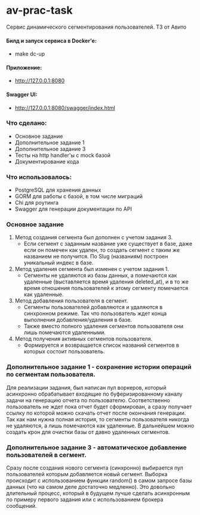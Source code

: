 # av-prac-task
Сервис динамического сегментирования пользователей. ТЗ от Авито


#### Билд и запуск сервиса в Docker'e:
- make dc-up 

#### Приложение:
- http://127.0.0.1:8080

#### Swagger UI:
- http://127.0.0.1:8080/swagger/index.html


### Что сделано:
- Основное задание
- Дополнительное задание 1
- Дополнительное задание 3
- Тесты на http handler'ы с mock базой
- Документирование кода


### Что использовалось:
- PostgreSQL для хранения данных
- GORM для работы с базой, в том числе миграций
- Chi для роутинга
- Swagger для генерации документации по API

### Основное задание
1. Метод создания сегмента был дополнен с учетом задания 3.
   - Если сегмент с заданным название уже существует в базе, даже если он помечен как удален, то создать сегмент с таким же названием не получится.
По Slug (названиям) построен уникальный индекс в базе.
2. Метод удаления сегмента был изменен с учетом задания 1. 
   - Сегменты не удаляются из базы данных, а помечаются как удаленные (выставляется время удаления deleted_at), и в то же время отношения пользователей к этому сегменту помечается как удаленные.
3. Метод добавления пользователя в сегмент.
   - Сегменты пользователей добавляются и удаляются в синхронном режиме. Так что пользователь ждет конца выполнения добавления/удаления в базе.
   - Также вместо полного удаления сегментов пользователя они лишь помечаются удаленными. 
4. Метод получения активных сегментов пользователя.
   - Формируется и возвращается список названий сегментов в которых состоит пользователь.

### Дополнительное задание 1 - сохранение истории операций по сегментам пользователя.
Для реализации задания, был написан пул воркеров, который асинхронно обрабатывает входящие по буферизированному каналу задачи на генерацию отчета по пользователю.
Соответственно пользователь не ждет пока отчет будет сформирован, а сразу получает ссылку по которой можно скачать отчет после окончания генерации.
Так как нам нужна полная история, то сегменты пользователя никогда не удаляются, а лишь помечаются как удаленные.
В дальнейшем можно создать крон для очистки базы от давно удаленных сегментов.

### Дополнительное задание 3 - автоматическое добавление пользователей в сегмент.
Сразу после создания нового сегмента (синхронно) выбирается пул пользователей которым добавляется новый сегмент.
Выборка происходит с использованием функции random() в самом запросе базы данных (что на самом деле достаточно медленно).
Это довольно длительный процесс, который в будущем лучше сделать асинхронным по примеру первого задания или с использованием брокера сообщений.
